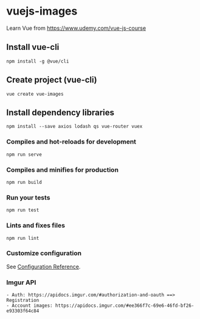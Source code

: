 # vuejs-images

Learn Vue from https://www.udemy.com/vue-js-course

## Install vue-cli

```
npm install -g @vue/cli
```

## Create project (vue-cli)

```
vue create vue-images
```

## Install dependency libraries

```
npm install --save axios lodash qs vue-router vuex
```

### Compiles and hot-reloads for development

```
npm run serve
```

### Compiles and minifies for production

```
npm run build
```

### Run your tests

```
npm run test
```

### Lints and fixes files

```
npm run lint
```

### Customize configuration

See [Configuration Reference](https://cli.vuejs.org/config/).

### Imgur API

```
- Auth: https://apidocs.imgur.com/#authorization-and-oauth ==> Registration
- Account images: https://apidocs.imgur.com/#ee366f7c-69e6-46fd-bf26-e93303f64c84
```
